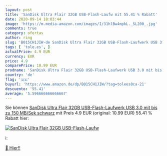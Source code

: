 ```yaml
---
layout: post
title: 'SanDisk Ultra Flair 32GB USB-Flash-Laufw mit 55.41 % Rabatt'
date: 2020-09-14 18:03:44
image: 'https://m.media-amazon.com/images/I/31hlBw4mpkL._SL200_.jpg'
comments: true
category: ofertas
author: ring
slug: 'B015CH1JIW-de SanDisk Ultra Flair 32GB USB-Flash-Laufwerk USB 3.0 mit...'
tags: [ 'tole.es', ]
actualPrice: 4.9 EUR
currency: EUR
price: 4.9
comparePrice: 10.99 EUR
prodname: 'SanDisk Ultra Flair 32GB USB-Flash-Laufwerk USB 3.0 mit bis zu 150 MB/Sek  schwarz'
country: 'de'
flag: '🇩🇪'
buyurl: 'https://www.amazon.de/dp/B015CH1JIW/?tag=tolees0ca-21'
descuento: '55.41'
average: '5.596666666666667'
---
```


Sie können [SanDisk Ultra Flair 32GB USB-Flash-Laufwerk USB 3.0 mit bis zu 150 MB/Sek  schwarz](https://www.amazon.de/dp/B015CH1JIW/?tag=tolees0ca-21) mit Preis 4.9 EUR (original: 10.99 EUR) 55.41 % Rabatt hier:

[![SanDisk Ultra Flair 32GB USB-Flash-Laufw](https://m.media-amazon.com/images/I/31hlBw4mpkL._SL200_.jpg)](https://www.amazon.de/dp/B015CH1JIW/?tag=tolees0ca-21)

ℹ️:


[🛒 Hier!!](https://www.amazon.de/dp/B015CH1JIW/?tag=tolees0ca-21)
